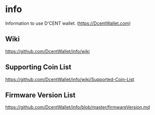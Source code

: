 # info
Information to use D'CENT wallet. (https://DcentWallet.com)

## Wiki
https://github.com/DcentWallet/info/wiki

## Supporting Coin List
https://github.com/DcentWallet/info/wiki/Supported-Coin-List

## Firmware Version List
https://github.com/DcentWallet/info/blob/master/firmwareVersion.md